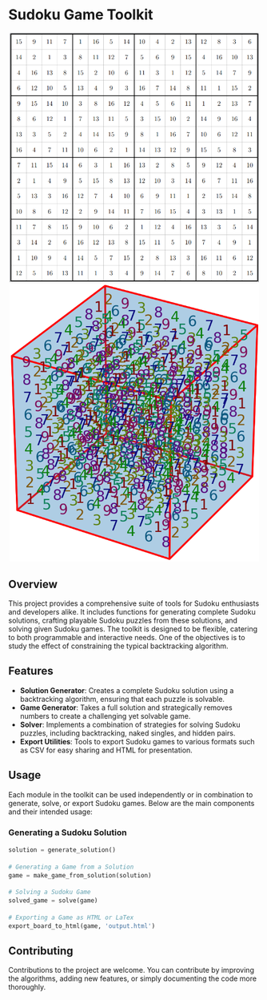 # Sudoku Game Toolkit
<div style="text-align: center;">
    <img src="sudoku_example_16x16.png" width="500" alt="Sudoku Example 16x16">
    <img src="sudoku_example_9x9x9.png" width="500" alt="Sudoku Example 9x9x9">
</div>


## Overview

This project provides a comprehensive suite of tools for Sudoku enthusiasts and developers alike. It includes functions for generating complete Sudoku solutions, crafting playable Sudoku puzzles from these solutions, and solving given Sudoku games. The toolkit is designed to be flexible, catering to both programmable and interactive needs.
One of the objectives is to study the effect of constraining the typical backtracking algorithm.

## Features

- **Solution Generator**: Creates a complete Sudoku solution using a backtracking algorithm, ensuring that each puzzle is solvable.
- **Game Generator**: Takes a full solution and strategically removes numbers to create a challenging yet solvable game.
- **Solver**: Implements a combination of strategies for solving Sudoku puzzles, including backtracking, naked singles, and hidden pairs.
- **Export Utilities**: Tools to export Sudoku games to various formats such as CSV for easy sharing and HTML for presentation.

## Usage

Each module in the toolkit can be used independently or in combination to generate, solve, or export Sudoku games. Below are the main components and their intended usage:

### Generating a Sudoku Solution

```python
solution = generate_solution()

# Generating a Game from a Solution
game = make_game_from_solution(solution)

# Solving a Sudoku Game
solved_game = solve(game)

# Exporting a Game as HTML or LaTex
export_board_to_html(game, 'output.html')

```

## Contributing
Contributions to the project are welcome. You can contribute by improving the algorithms, adding new features, or simply documenting the code more thoroughly.

